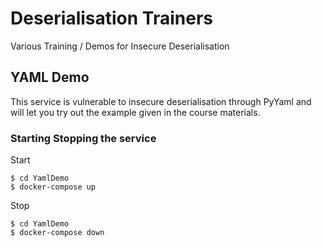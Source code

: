 # Deserialisation Trainers

Various Training / Demos for Insecure Deserialisation

## YAML Demo

This service is vulnerable to insecure deserialisation through PyYaml
and will let you try out the example given in the course materials.

### Starting Stopping the service

Start

```
$ cd YamlDemo
$ docker-compose up
```

Stop

```
$ cd YamlDemo
$ docker-compose down
```


